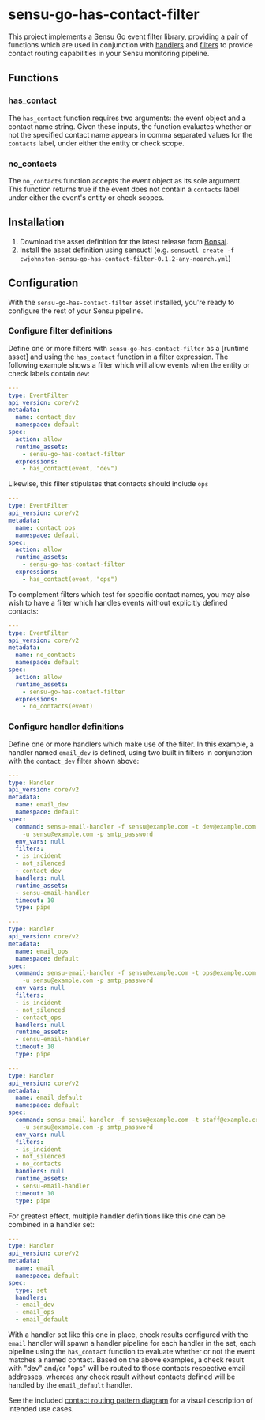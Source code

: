 # sensu-go-has-contact-filter

This project implements a [Sensu Go][sgo] event filter library, providing a pair of functions which are used in conjunction with [handlers] and [filters] to provide contact routing capabilities in your Sensu monitoring pipeline.

## Functions

### has_contact

The `has_contact` function requires two arguments: the event object and a contact name string. Given these inputs, the function evaluates whether or not the specified contact name appears in comma separated values for the `contacts` label, under either the entity or check scope.

###  no_contacts

The `no_contacts` function accepts the event object as its sole argument. This function returns true if the event does not contain a `contacts` label under either the event's entity or check scopes.


## Installation

1. Download the asset definition for the latest release from [Bonsai].
2. Install the asset definition using sensuctl (e.g. `sensuctl create -f cwjohnston-sensu-go-has-contact-filter-0.1.2-any-noarch.yml`)

## Configuration

With the `sensu-go-has-contact-filter` asset installed, you're ready to configure the rest of your Sensu pipeline.

### Configure filter definitions

Define one or more filters with `sensu-go-has-contact-filter` as a [runtime asset] and using the `has_contact` function in a filter expression. The following example shows a filter which will allow events when the entity or check labels contain `dev`:

``` yaml
---
type: EventFilter
api_version: core/v2
metadata:
  name: contact_dev
  namespace: default
spec:
  action: allow
  runtime_assets:
    - sensu-go-has-contact-filter
  expressions:
    - has_contact(event, "dev")
```

Likewise, this filter stipulates that contacts should include `ops`

``` yaml
---
type: EventFilter
api_version: core/v2
metadata:
  name: contact_ops
  namespace: default
spec:
  action: allow
  runtime_assets:
    - sensu-go-has-contact-filter
  expressions:
    - has_contact(event, "ops")
```

To complement filters which test for specific contact names, you may also wish to have a filter which handles events without explicitly defined contacts: 

``` yaml
---
type: EventFilter
api_version: core/v2
metadata:
  name: no_contacts
  namespace: default
spec:
  action: allow
  runtime_assets:
    - sensu-go-has-contact-filter
  expressions:
    - no_contacts(event)
```

### Configure handler definitions

Define one or more handlers which make use of the filter. In this example, a handler named `email_dev` is defined, using two built in filters in conjunction with the `contact_dev` filter shown above:

``` yaml
---
type: Handler
api_version: core/v2
metadata:
  name: email_dev
  namespace: default
spec:
  command: sensu-email-handler -f sensu@example.com -t dev@example.com -s smtp.example.com
    -u sensu@example.com -p smtp_password
  env_vars: null
  filters:
  - is_incident
  - not_silenced
  - contact_dev
  handlers: null
  runtime_assets:
  - sensu-email-handler
  timeout: 10
  type: pipe
```

``` yaml
---
type: Handler
api_version: core/v2
metadata:
  name: email_ops
  namespace: default
spec:
  command: sensu-email-handler -f sensu@example.com -t ops@example.com -s smtp.example.com
    -u sensu@example.com -p smtp_password
  env_vars: null
  filters:
  - is_incident
  - not_silenced
  - contact_ops
  handlers: null
  runtime_assets:
  - sensu-email-handler
  timeout: 10
  type: pipe
```

``` yaml
---
type: Handler
api_version: core/v2
metadata:
  name: email_default
  namespace: default
spec:
  command: sensu-email-handler -f sensu@example.com -t staff@example.com -s smtp.example.com
    -u sensu@example.com -p smtp_password
  env_vars: null
  filters:
  - is_incident
  - not_silenced
  - no_contacts
  handlers: null
  runtime_assets:
  - sensu-email-handler
  timeout: 10
  type: pipe
```

For greatest effect, multiple handler definitions like this one can be combined in a handler set:

``` yaml
---
type: Handler
api_version: core/v2
metadata:
  name: email
  namespace: default
spec:
  type: set
  handlers:
  - email_dev
  - email_ops
  - email_default
```

With a handler set like this one in place, check results configured with the `email` handler will spawn a handler pipeline for each handler in the set, each pipeline using the `has_contact` function to evaluate whether or not the event matches a named contact. Based on the above examples, a check result with "dev" and/or "ops" will be routed to those contacts respective email addresses, whereas any check result without contacts defined will be handled by the `email_default` handler.

See the included [contact routing pattern diagram](contact_routing_pattern.png) for a visual description of intended use cases.

[sgo]: https://sensu.io/
[handlers]: https://docs.sensu.io/sensu-go/latest/reference/handlers/
[filters]: https://docs.sensu.io/sensu-go/latest/reference/filters/
[bonsai]: https://bonsai.sensu.io/assets/cwjohnston/sensu-go-has-contact-filter
